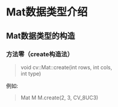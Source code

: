 # Mat数据类型介绍

## Mat数据类型的构造
### 方法零（create构造法）
> void cv::Mat::create(int rows, 
>                     int cols,                   
>                     int type)
                     
例如:
> Mat M
> M.create(2, 3, CV_8UC3)
